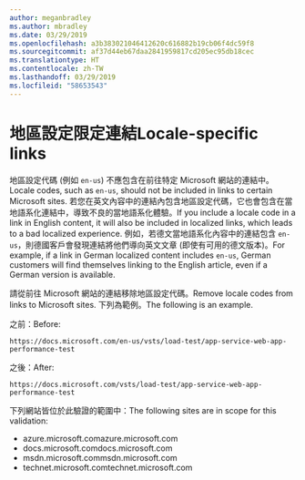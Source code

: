```yaml
---
author: meganbradley
ms.author: mbradley
ms.date: 03/29/2019
ms.openlocfilehash: a3b383021046412620c616882b19cb06f4dc59f8
ms.sourcegitcommit: af37d44eb67daa2841959817cd205ec95db18cec
ms.translationtype: HT
ms.contentlocale: zh-TW
ms.lasthandoff: 03/29/2019
ms.locfileid: "58653543"
---
```

# <a name="locale-specific-links"></a><span data-ttu-id="fa7a2-101">地區設定限定連結</span><span class="sxs-lookup"><span data-stu-id="fa7a2-101">Locale-specific links</span></span>

<span data-ttu-id="fa7a2-102">地區設定代碼 (例如 `en-us`) 不應包含在前往特定 Microsoft 網站的連結中。</span><span class="sxs-lookup"><span data-stu-id="fa7a2-102">Locale codes, such as `en-us`, should not be included in links to certain Microsoft sites.</span></span> <span data-ttu-id="fa7a2-103">若您在英文內容中的連結內包含地區設定代碼，它也會包含在當地語系化連結中，導致不良的當地語系化體驗。</span><span class="sxs-lookup"><span data-stu-id="fa7a2-103">If you include a locale code in a link in English content, it will also be included in localized links, which leads to a bad localized experience.</span></span> <span data-ttu-id="fa7a2-104">例如，若德文當地語系化內容中的連結包含 `en-us`，則德國客戶會發現連結將他們導向英文文章 (即使有可用的德文版本)。</span><span class="sxs-lookup"><span data-stu-id="fa7a2-104">For example, if a link in German localized content includes `en-us`, German customers will find themselves linking to the English article, even if a German version is available.</span></span>

<span data-ttu-id="fa7a2-105">請從前往 Microsoft 網站的連結移除地區設定代碼。</span><span class="sxs-lookup"><span data-stu-id="fa7a2-105">Remove locale codes from links to Microsoft sites.</span></span> <span data-ttu-id="fa7a2-106">下列為範例。</span><span class="sxs-lookup"><span data-stu-id="fa7a2-106">The following is an example.</span></span>

<span data-ttu-id="fa7a2-107">之前：</span><span class="sxs-lookup"><span data-stu-id="fa7a2-107">Before:</span></span>

`https://docs.microsoft.com/en-us/vsts/load-test/app-service-web-app-performance-test`

<span data-ttu-id="fa7a2-108">之後：</span><span class="sxs-lookup"><span data-stu-id="fa7a2-108">After:</span></span>

`https://docs.microsoft.com/vsts/load-test/app-service-web-app-performance-test`

<span data-ttu-id="fa7a2-109">下列網站皆位於此驗證的範圍中：</span><span class="sxs-lookup"><span data-stu-id="fa7a2-109">The following sites are in scope for this validation:</span></span>

- <span data-ttu-id="fa7a2-110">azure.microsoft.com</span><span class="sxs-lookup"><span data-stu-id="fa7a2-110">azure.microsoft.com</span></span>
- <span data-ttu-id="fa7a2-111">docs.microsoft.com</span><span class="sxs-lookup"><span data-stu-id="fa7a2-111">docs.microsoft.com</span></span>
- <span data-ttu-id="fa7a2-112">msdn.microsoft.com</span><span class="sxs-lookup"><span data-stu-id="fa7a2-112">msdn.microsoft.com</span></span>
- <span data-ttu-id="fa7a2-113">technet.microsoft.com</span><span class="sxs-lookup"><span data-stu-id="fa7a2-113">technet.microsoft.com</span></span>